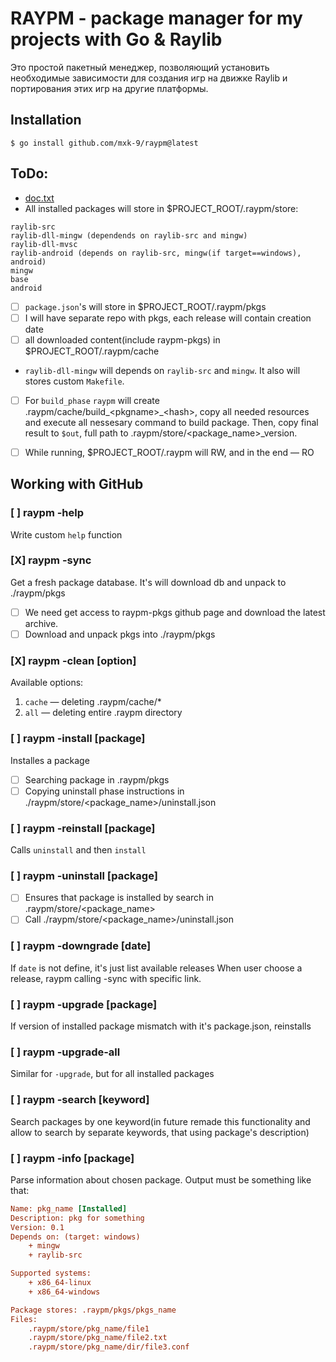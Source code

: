 # RAYPM - package manager for my projects with Go & Raylib
Это простой пакетный менеджер, позволяющий установить необходимые зависимости для создания игр на движке Raylib и портирования этих игр на другие платформы.


## Installation
```console
$ go install github.com/mxk-9/raypm@latest
```

## ToDo:
- [doc.txt](third_party/doc.txt)
- All installed packages will store in $PROJECT_ROOT/.raypm/store:
```console
raylib-src
raylib-dll-mingw (dependends on raylib-src and mingw)
raylib-dll-mvsc
raylib-android (depends on raylib-src, mingw(if target==windows), android)
mingw
base
android
```

- [ ] `package.json`'s will store in $PROJECT_ROOT/.raypm/pkgs
- [ ] I will have separate repo with pkgs, each release will contain creation date
- [ ] all downloaded content(include raypm-pkgs) in $PROJECT_ROOT/.raypm/cache
- `raylib-dll-mingw` will depends on `raylib-src` and `mingw`. It also will stores custom `Makefile`.
- [ ] For `build_phase` `raypm` will create .raypm/cache/build\_\<pkgname\>\_\<hash\>, copy all needed resources and execute all nessesary command to build package.
Then, copy final result to `$out`, full path to .raypm/store/\<package_name\>\_version.
- [ ] While running, $PROJECT\_ROOT/.raypm will RW, and in the end — RO


## Working with GitHub
### [ ] raypm -help
Write custom `help` function
### [X] raypm -sync
Get a fresh package database. It's will download db and unpack to ./raypm/pkgs
+ [ ] We need get access to raypm-pkgs github page and download the latest archive.
+ [ ] Download and unpack pkgs into ./raypm/pkgs

### [X] raypm -clean [option]
Available options:
1. `cache` — deleting .raypm/cache/*
2. `all` — deleting entire .raypm directory

### [ ] raypm -install [package]
Installes a package
+ [ ] Searching package in .raypm/pkgs
+ [ ] Copying uninstall phase instructions in ./raypm/store/\<package\_name\>/uninstall.json

### [ ] raypm -reinstall [package]
Calls `uninstall` and then `install`

### [ ] raypm -uninstall [package]
+ [ ] Ensures that package is installed by search in .raypm/store/\<package\_name\>
+ [ ] Call ./raypm/store/\<package_name\>/uninstall.json

### [ ] raypm -downgrade [date]
If `date` is not define, it's just list available releases
When user choose a release, raypm calling -sync with specific link.

### [ ] raypm -upgrade [package]
If version of installed package mismatch with it's package.json, reinstalls

### [ ] raypm -upgrade-all
Similar for `-upgrade`, but for all installed packages

### [ ] raypm -search [keyword]
Search packages by one keyword(in future remade this functionality and allow to search by separate keywords, that using package's description)

### [ ] raypm -info [package]
Parse information about chosen package. Output must be something like that:
```ini
Name: pkg_name [Installed]
Description: pkg for something
Version: 0.1
Depends on: (target: windows)
    + mingw
    + raylib-src

Supported systems:
    + x86_64-linux
    + x86_64-windows

Package stores: .raypm/pkgs/pkgs_name
Files:
    .raypm/store/pkg_name/file1
    .raypm/store/pkg_name/file2.txt
    .raypm/store/pkg_name/dir/file3.conf
```
